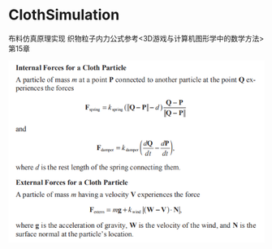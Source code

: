 # ClothSimulation
布料仿真原理实现
织物粒子内力公式参考<3D游戏与计算机图形学中的数学方法>第15章


![Alt text](https://github.com/SssWen/Pictures/blob/master/Source/ClothSimulationFormular.png "粒子内力")
